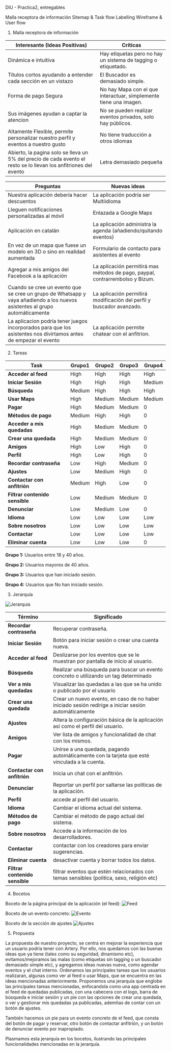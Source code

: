 DIU - Practica2, entregables

Malla receptora de información 
Sitemap & Task flow 
Labelling 
Wireframe & User flow 

1. Malla receptora de información

**Interesante (Ideas Positivas)** | **Críticas**
| ------------- | -------
  Dinámica e intuitiva |  Hay etiquetas pero no hay un sistema de tagging o etiquetado.
  Títulos cortos ayudando a entender cada sección en un vistazo | El Buscador es demasiado simple.
  Forma de pago Segura |  No hay Mapa con el que interactuar, simplemente tiene una imagen.
   Sus imágenes ayudan a captar la atencion |  No se pueden realizar eventos privados, solo hay públicos.  
  Altamente Flexible, permite personalizar nuestro perfil y eventos a nuestro gusto | No tiene traducción a otros idiomas
   Abierto, la pagina solo se lleva un 5% del precio de cada evento el resto se lo llevan los anfitriones del evento |   Letra demasiado pequeña    
   
   
  **Preguntas** | **Nuevas ideas**
| ------------- | -------
  Nuestra aplicación debería hacer descuentos |  La aplicación podría ser Multiidioma
  Lleguen notificaciones personalizadas al móvil |  Enlazada a  Google Maps
  Aplicación en catalán |  La aplicación administra la agenda (añadiendo/quitando eventos)
  En vez de un mapa que fuese un modelo en 3D o sino en realidad aumentada |  Formulario de contacto para asistentes al evento
  Agregar a mis amigos del Facebook a la aplicación  | La aplicación permitirá mas métodos de pago, paypal, contrarrembolso y Bizum.
   Cuando se cree un evento que se cree un grupo de Whatsapp y vaya añadiendo a los nuevos asistentes al grupo automáticamente | La aplicación permitirá modificación del perfil y buscador avanzado.
  La aplicacion podría tener juegos incorporados para que los asistentes nos divirtamos antes de empezar el evento | La aplicación permite chatear con el anfitrion.

  
2. Tareas

  **Task** | **Grupo1**  | **Grupo2** | **Grupo3** | **Grupo4**
  | ------------- | ------- | ------- | ------- | ------- 
   **Acceder al feed** | High     | High   | High | High
   **Iniciar Sesión** | High     | High   | High | Medium
   **Búsqueda**   | Medium  | High | High | High
   **Usar Maps**           | High  | Medium    | Medium | Medium
   **Pagar** | High     | Medium   | Medium | 0
   **Métodos de pago** | Medium     | High   | High | 0 
   **Acceder a mis quedadas** | High     | Medium   | Medium | 0
   **Crear una quedada** | High     | Medium   | Medium | 0
   **Amigos** | High     | Low   | High | 0
   **Perfil** | High     | Low   | High | 0
   **Recordar contraseña** | Low     | High   | Medium | 0
   **Ajustes** | Low     | Medium   | High | 0
   **Contactar con anfitrión** | Medium     | High   | Low | 0
   **Filtrar contenido sensible** | Low     | Medium   | Medium | 0
   **Denunciar** | Low     | Medium   | Low | 0
   **Idioma** | Low     | Low   | Low | Low
   **Sobre nosotros** | Low     | Low   | Low | Low
   **Contactar** | Low     | Low   | Low | Low
   **Eliminar cuenta** | Low     | Low   | Low | 0
  

  **Grupo 1:** Usuarios entre 18 y 40 años.
  
  **Grupo 2:** Usuarios mayores de 40 años.
  
  **Grupo 3:** Usuarios que han iniciado sesión.
  
  **Grupo 4:** Usuarios que No han iniciado sesión.


  
3. Jerarquía

![Jerarquia](../img/jerarquia2.jpg)

**Término** | **Significado**     
| ------------- | -------
  **Recordar contraseña** |  Recuperar contraseña.
  **Iniciar Sesión** | Botón para iniciar sesión o crear una cuenta nueva.
  **Acceder al feed** | Deslizarse por los eventos que se le muestran por pantalla de inicio al usuario. 
  **Búsqueda**   | Realizar una búsqueda para buscar un evento concreto o utilizando un tag determinado
  **Ver a mis quedadas** | Visualizar las quedadas a las que se ha unido o publicado por el usuario
  **Crear una quedada** | Crear un nuevo evento, en caso de no haber iniciado sesión redirige a iniciar sesión automáticamente
  **Ajustes** | Altera la configuración básica de la aplicación así como el perfil del usuario.
  **Amigos** | Ver lista de amigos y funcionalidad de chat con los mismos.
  **Pagar** | Unirse a una quedada, pagando automáticamente con la tarjeta que esté vinculada a la cuenta.
  **Contactar con anfitrión** | Inicia un chat con el anfitrión.
  **Denunciar** | Reportar un perfil por saltarse las políticas de la aplicación.
  **Perfil** | accede al perfil del usuario.
  **Idioma** | Cambiar el idioma actual del sistema.
  **Métodos de pago** | Cambiar el método de pago actual del sistema.
  **Sobre nosotros** | Accede a la información de los desarrolladores.
  **Contactar** | contactar con los creadores para enviar sugerencias.
  **Eliminar cuenta** | desactivar cuenta y borrar todos los datos.
  **Filtrar contenido sensible** | filtrar eventos que estén relacionados con temas sensibles (politica, sexo, religión etc)
  
4. Bocetos

Boceto de la página principal de la aplicación (el feed):
![Feed](../img/boceto1.jpg)

Boceto de un evento concreto:
![Evento](../img/boceto2.jpg)

Boceto de la sección de ajustes
![Ajustes](../img/boceto3.jpg)


5. Propuesta

La propuesta de nuestro proyecto, se centra en mejorar la experiencia que un usuario podría tener con Artery. Por ello, nos quedamos con las buenas ideas que ya tiene (tales como su seguridad, dinamismo etc), evitamos/mejoramos las malas (como etiquetas sin tagging o un buscador demasiado simple etc), y agregamos ideas nuevas nueva, como agendar eventos y el chat interno. Ordenamos las principales tareas que los usuarios realizaran, algunas como ver al feed o usar Maps, que se encuentra en las ideas mencionadas anteriormente.
Proponemos una jerarquía que englobe las principales tareas mencionadas, enfocandola como una app centrada en el feed de quedadas publicadas, con una cabecera con el logo, barra de búsqueda e iniciar sesión y un pie con las opciones de crear una quedada, o ver y gestionar mis quedadas ya publicadas, ademñas de contar con un botón de ajustes.

También hacemos un pie para un evento concreto de el feed, que consta del botón de pagar y reservar, otro botón de contactar anfitrión, y un botón de denunciar evento por inapropiado.

Plasmamos esta jerarquía en los bocetos, ilustrando las principales funcionalidades mencionadas en la jerarquía.

